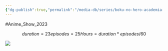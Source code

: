 ```yaml
---
{"dg-publish":true,"permalink":"/media-db/series/boku-no-hero-academia-6th-season-2022/","title":"Boku no Hero Academia 6th Season","tags":["mediaDB/tv/series"]}
---
```


#Anime_Show_2023 
```math
duration = 23
episodes = 25
Hours = duration * episodes / 60
```
<img src="https://cdn.myanimelist.net/images/anime/1483/126005.jpg">
